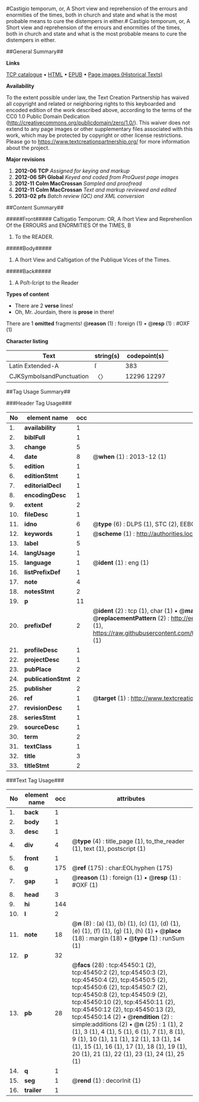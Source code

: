 #Castigio temporum, or, A Short view and reprehension of the errours and enormities of the times, both in church and state and what is the most probable means to cure the distempers in either.#
Castigio temporum, or, A Short view and reprehension of the errours and enormities of the times, both in church and state and what is the most probable means to cure the distempers in either.

##General Summary##

**Links**

[TCP catalogue](http://www.ota.ox.ac.uk/tcp/)  • 
[HTML](http://tei.it.ox.ac.uk/tcp/Texts-HTML/free/A31/A31222.html)  • 
[EPUB](http://tei.it.ox.ac.uk/tcp/Texts-EPUB/free/A31/A31222.epub) • 
[Page images (Historical Texts)](https://historicaltexts.jisc.ac.uk/eebo-10629490e)

**Availability**

To the extent possible under law, the Text Creation Partnership has waived all copyright and related or neighboring rights to this keyboarded and encoded edition of the work described above, according to the terms of the CC0 1.0 Public Domain Dedication (http://creativecommons.org/publicdomain/zero/1.0/). This waiver does not extend to any page images or other supplementary files associated with this work, which may be protected by copyright or other license restrictions. Please go to https://www.textcreationpartnership.org/ for more information about the project.

**Major revisions**

1. __2012-06__ __TCP__ *Assigned for keying and markup*
1. __2012-06__ __SPi Global__ *Keyed and coded from ProQuest page images*
1. __2012-11__ __Colm MacCrossan__ *Sampled and proofread*
1. __2012-11__ __Colm MacCrossan__ *Text and markup reviewed and edited*
1. __2013-02__ __pfs__ *Batch review (QC) and XML conversion*

##Content Summary##

#####Front#####
Caſtigatio Temporum: OR, A ſhort View and Reprehenſion Of the ERROURS and ENORMITIES Of the TIMES, B
1. To the READER.

#####Body#####

1. A ſhort View and Caſtigation of the Publique Vices of the Times.

#####Back#####

1. A Poſt-ſcript to the Reader

**Types of content**

  * There are 2 **verse** lines!
  * Oh, Mr. Jourdain, there is **prose** in there!

There are 1 **omitted** fragments! 
 @__reason__ (1) : foreign (1)  •  @__resp__ (1) : #OXF (1)

**Character listing**


|Text|string(s)|codepoint(s)|
|---|---|---|
|Latin Extended-A|ſ|383|
|CJKSymbolsandPunctuation|〈〉|12296 12297|

##Tag Usage Summary##

###Header Tag Usage###

|No|element name|occ|attributes|
|---|---|---|---|
|1.|__availability__|1||
|2.|__biblFull__|1||
|3.|__change__|5||
|4.|__date__|8| @__when__ (1) : 2013-12 (1)|
|5.|__edition__|1||
|6.|__editionStmt__|1||
|7.|__editorialDecl__|1||
|8.|__encodingDesc__|1||
|9.|__extent__|2||
|10.|__fileDesc__|1||
|11.|__idno__|6| @__type__ (6) : DLPS (1), STC (2), EEBO-CITATION (1), OCLC (1), VID (1)|
|12.|__keywords__|1| @__scheme__ (1) : http://authorities.loc.gov/ (1)|
|13.|__label__|5||
|14.|__langUsage__|1||
|15.|__language__|1| @__ident__ (1) : eng (1)|
|16.|__listPrefixDef__|1||
|17.|__note__|4||
|18.|__notesStmt__|2||
|19.|__p__|11||
|20.|__prefixDef__|2| @__ident__ (2) : tcp (1), char (1)  •  @__matchPattern__ (2) : ([0-9\-]+):([0-9IVX]+) (1), (.+) (1)  •  @__replacementPattern__ (2) : http://eebo.chadwyck.com/downloadtiff?vid=$1&page=$2 (1), https://raw.githubusercontent.com/textcreationpartnership/Texts/master/tcpchars.xml#$1 (1)|
|21.|__profileDesc__|1||
|22.|__projectDesc__|1||
|23.|__pubPlace__|2||
|24.|__publicationStmt__|2||
|25.|__publisher__|2||
|26.|__ref__|1| @__target__ (1) : http://www.textcreationpartnership.org/docs/. (1)|
|27.|__revisionDesc__|1||
|28.|__seriesStmt__|1||
|29.|__sourceDesc__|1||
|30.|__term__|2||
|31.|__textClass__|1||
|32.|__title__|3||
|33.|__titleStmt__|2||


###Text Tag Usage###

|No|element name|occ|attributes|
|---|---|---|---|
|1.|__back__|1||
|2.|__body__|1||
|3.|__desc__|1||
|4.|__div__|4| @__type__ (4) : title_page (1), to_the_reader (1), text (1), postscript (1)|
|5.|__front__|1||
|6.|__g__|175| @__ref__ (175) : char:EOLhyphen (175)|
|7.|__gap__|1| @__reason__ (1) : foreign (1)  •  @__resp__ (1) : #OXF (1)|
|8.|__head__|3||
|9.|__hi__|144||
|10.|__l__|2||
|11.|__note__|18| @__n__ (8) : (a) (1), (b) (1), (c) (1), (d) (1), (e) (1), (f) (1), (g) (1), (h) (1)  •  @__place__ (18) : margin (18)  •  @__type__ (1) : runSum (1)|
|12.|__p__|32||
|13.|__pb__|28| @__facs__ (28) : tcp:45450:1 (2), tcp:45450:2 (2), tcp:45450:3 (2), tcp:45450:4 (2), tcp:45450:5 (2), tcp:45450:6 (2), tcp:45450:7 (2), tcp:45450:8 (2), tcp:45450:9 (2), tcp:45450:10 (2), tcp:45450:11 (2), tcp:45450:12 (2), tcp:45450:13 (2), tcp:45450:14 (2)  •  @__rendition__ (2) : simple:additions (2)  •  @__n__ (25) : 1 (1), 2 (1), 3 (1), 4 (1), 5 (1), 6 (1), 7 (1), 8 (1), 9 (1), 10 (1), 11 (1), 12 (1), 13 (1), 14 (1), 15 (1), 16 (1), 17 (1), 18 (1), 19 (1), 20 (1), 21 (1), 22 (1), 23 (1), 24 (1), 25 (1)|
|14.|__q__|1||
|15.|__seg__|1| @__rend__ (1) : decorInit (1)|
|16.|__trailer__|1||
